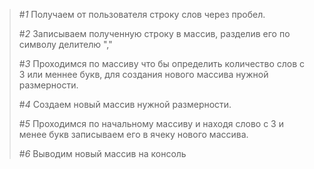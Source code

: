 >#*1* Получаем от пользователя строку слов через пробел.
>
>#*2* Записываем полученную строку в массив, разделив его по символу делителю ","
>
>#*3* Проходимся по массиву что бы определить количество слов с 3 или меннее букв, для создания нового массива нужной размерности.
>
>#*4* Создаем новый массив нужной размерности.
>
>#*5* Проходимся по начальному массиву и находя слово с 3 и менее букв записываем его в ячеку нового массива.
>
>#*6* Выводим новый массив на консоль
